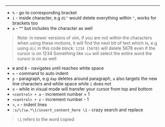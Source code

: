 ***
- `%` - go to corresponding bracket
- `i` - inside character, e.g `di"` would delete everything within `"`, works for brackets too
- `a` - ^^ but includes the character as well
> Note: in newer versions of vim, if you are not within the characters when using these motions, it will find the next bit of text which is, e.g using `di{` in this code block: `1234 {5678}` will delete 5678 even if the cursor is on 1234
> Something like `viw` will select the entire word the cursor is on as well
- `W` and `B` - navigates until reaches white space
- `=` - command to auto indent
- `p` - paragraph, e.g `dap` deletes around paragraph, `a` also targets the new line characters and white space while `i` does not
- `o` - while in visual mode will transfer your cursor from top and bottom 
- `<control> + a` - increment number + 1
- `<control> + z` - increment number - 1
- `>`, `<` - indent lines
- `:s/\(\w.*\)/insert_content_here \1` - crazy search and replace
> `\1` refers to the word copied